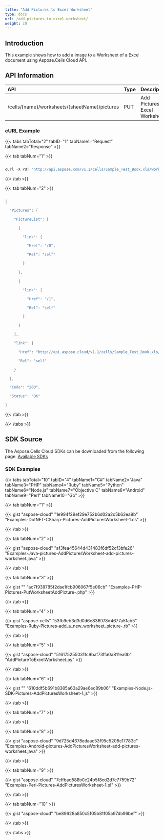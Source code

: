 ```yaml
---
title: "Add Pictures to Excel Worksheet"
type: docs
url: /add-pictures-to-excel-worksheet/
weight: 20
---
```


## **Introduction**
This example shows how to add a image to a Worksheet of a Excel document using Aspose.Cells Cloud API.
## **API Information**

|**API**|**Type**|**Description**|**Resource Link**|
| :- | :- | :- | :- |
|/cells/{name}/worksheets/{sheetName}/pictures|PUT|Add Pictures to Excel Worksheet|[PutWorksheetAddPicture](https://apireference.aspose.cloud/cells/#/Pictures/PutWorksheetAddPicture)|
### **cURL Example**
{{< tabs tabTotal="2" tabID="1" tabName1="Request" tabName2="Response" >}}

{{< tab tabNum="1" >}}

```java

curl -X PUT "http://api.aspose.com/v1.1/cells/Sample_Test_Book.xls/worksheets/Sheet6/pictures?picturePath=aspose-cloud.png"  -H "Content-Type: application/json" -H "Accept: application/json"

```

{{< /tab >}}

{{< tab tabNum="2" >}}

```java

{

  "Pictures": {

    "PictureList": [

      {

        "link": {

          "Href": "/0",

          "Rel": "self"

        }

      },

      {

        "link": {

          "Href": "/1",

          "Rel": "self"

        }

      }

    ],

    "link": {

      "Href": "http://api.aspose.cloud/v1.1/cells/Sample_Test_Book.xls/worksheets/Sheet6/pictures",

      "Rel": "self"

    }

  },

  "Code": "200",

  "Status": "OK"

}

```

{{< /tab >}}

{{< /tabs >}}
## **SDK Source**
The Aspose.Cells Cloud SDKs can be downloaded from the following page: [Available SDKs](/cells/available-sdks/)
### **SDK Examples**
{{< tabs tabTotal="10" tabID="4" tabName1="C#" tabName2="Java" tabName3="PHP" tabName4="Ruby" tabName5="Python" tabName6="Node.js" tabName7="Objective C" tabName8="Android" tabName9="Perl" tabName10="Go" >}}

{{< tab tabNum="1" >}}

{{< gist "aspose-cloud" "1e994f29ef29e752b6d02a2c5b63ea9b" "Examples-DotNET-CSharp-Pictures-AddPicturesWorksheet-1.cs" >}}

{{< /tab >}}

{{< tab tabNum="2" >}}

{{< gist "aspose-cloud" "af3fea45644d431483f6df52cf3bfe26" "Examples-Java-pictures-AddPicturesWorksheet-add-pictures-worksheet.java" >}}



{{< /tab >}}

{{< tab tabNum="3" >}}

{{< gist "" "ac7f938785f2dae1fcb906067f5e06cb" "Examples-PHP-Pictures-PutWorksheetAddPicture-.php" >}}

{{< /tab >}}

{{< tab tabNum="4" >}}

{{< gist "aspose-cells" "53fb9eb3d3d0d6e836078d4677a51ab5" "Examples-Ruby-Pictures-add_a_new_worksheet_picture-.rb" >}}

{{< /tab >}}

{{< tab tabNum="5" >}}

{{< gist "aspose-cloud" "5161752550311c9baf73ffa0a811ea0b" "AddPictureToExcelWorksheet.py" >}}

{{< /tab >}}

{{< tab tabNum="6" >}}

{{< gist "" "610ddf5b691b8385a63a29ae6ec89b06" "Examples-Node.js-SDK-Pictures-AddPicturesWorksheet-1.js" >}}

{{< /tab >}}

{{< tab tabNum="7" >}}

{{< /tab >}}

{{< tab tabNum="8" >}}

{{< gist "aspose-cloud" "9d725d4678edaac53f95c5208e17783c" "Examples-Android-pictures-AddPicturesWorksheet-add-pictures-worksheet.java" >}}

{{< /tab >}}

{{< tab tabNum="9" >}}

{{< gist "aspose-cloud" "7effbad588b0c24b5f8ed2d7c7759b72" "Examples-Perl-Pictures-AddPicturesWorksheet-1.pl" >}}

{{< /tab >}}

{{< tab tabNum="10" >}}

{{< gist "aspose-cloud" "be89628a850c5f05b81105a97db96bef" >}}

{{< /tab >}}

{{< /tabs >}}
